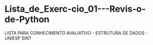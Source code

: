 # Lista_de_Exerc-cio_01---Revis-o-de-Python
LISTA PARA CONHECIMENTO AVALIATIVO - ESTRUTURA DE DADOS - UNIESP SINT
